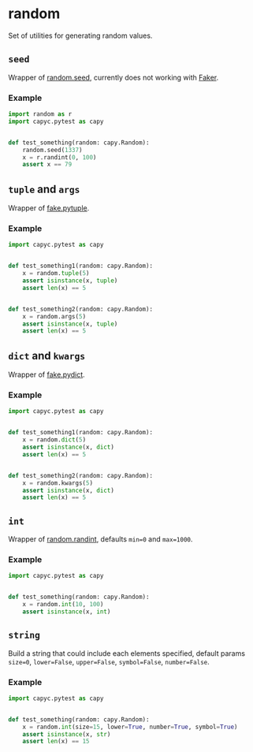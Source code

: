 # random

Set of utilities for generating random values.

## `seed`

Wrapper of [random.seed](https://docs.python.org/3/library/random.html#random.seed), currently does not working with [Faker](https://faker.readthedocs.io/).

### Example

```py
import random as r
import capyc.pytest as capy


def test_something(random: capy.Random):
    random.seed(1337)
    x = r.randint(0, 100)
    assert x == 79
```

## `tuple` and `args`

Wrapper of [fake.pytuple](https://faker.readthedocs.io/en/master/providers/faker.providers.python.html#faker.providers.python.Provider.pytuple).

### Example

```py
import capyc.pytest as capy


def test_something1(random: capy.Random):
    x = random.tuple(5)
    assert isinstance(x, tuple)
    assert len(x) == 5


def test_something2(random: capy.Random):
    x = random.args(5)
    assert isinstance(x, tuple)
    assert len(x) == 5
```

## `dict` and `kwargs`

Wrapper of [fake.pydict](https://faker.readthedocs.io/en/master/providers/faker.providers.python.html#faker.providers.python.Provider.pydict).

### Example

```py
import capyc.pytest as capy


def test_something1(random: capy.Random):
    x = random.dict(5)
    assert isinstance(x, dict)
    assert len(x) == 5


def test_something2(random: capy.Random):
    x = random.kwargs(5)
    assert isinstance(x, dict)
    assert len(x) == 5
```

## `int`

Wrapper of [random.randint](hhttps://docs.python.org/3/library/random.html#random.randint), defaults `min=0` and `max=1000`.

### Example

```py
import capyc.pytest as capy


def test_something(random: capy.Random):
    x = random.int(10, 100)
    assert isinstance(x, int)
```

## `string`

Build a string that could include each elements specified, default params `size=0`, `lower=False`, `upper=False`, `symbol=False`, `number=False`.

### Example

```py
import capyc.pytest as capy


def test_something(random: capy.Random):
    x = random.int(size=15, lower=True, number=True, symbol=True)
    assert isinstance(x, str)
    assert len(x) == 15
```
